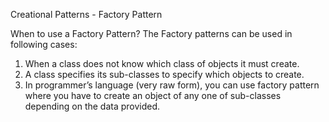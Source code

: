 Creational Patterns - Factory Pattern

When to use a Factory Pattern?
The Factory patterns can be used in following cases:
   1. When a class does not know which class of objects it must create.
   2. A class specifies its sub-classes to specify which objects to create.
   3. In programmer’s language (very raw form), you can use factory pattern where you have to create an object of any one of sub-classes depending on the data provided.




